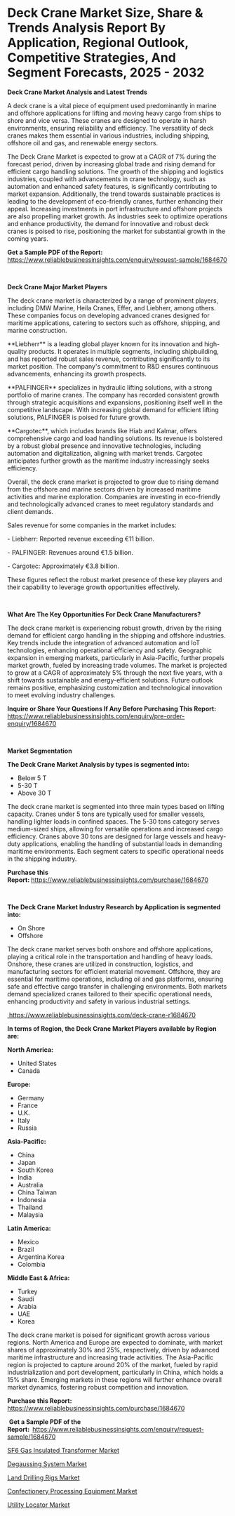 <p><h1>Deck Crane Market Size, Share & Trends Analysis Report By Application, Regional Outlook, Competitive Strategies, And Segment Forecasts, 2025 - 2032</h1></p><p><strong>Deck Crane Market Analysis and Latest Trends</strong></p>
<p><p>A deck crane is a vital piece of equipment used predominantly in marine and offshore applications for lifting and moving heavy cargo from ships to shore and vice versa. These cranes are designed to operate in harsh environments, ensuring reliability and efficiency. The versatility of deck cranes makes them essential in various industries, including shipping, offshore oil and gas, and renewable energy sectors.</p><p>The Deck Crane Market is expected to grow at a CAGR of 7% during the forecast period, driven by increasing global trade and rising demand for efficient cargo handling solutions. The growth of the shipping and logistics industries, coupled with advancements in crane technology, such as automation and enhanced safety features, is significantly contributing to market expansion. Additionally, the trend towards sustainable practices is leading to the development of eco-friendly cranes, further enhancing their appeal. Increasing investments in port infrastructure and offshore projects are also propelling market growth. As industries seek to optimize operations and enhance productivity, the demand for innovative and robust deck cranes is poised to rise, positioning the market for substantial growth in the coming years.</p></p>
<p><strong>Get a Sample PDF of the Report:&nbsp;</strong> <a href="https://www.reliablebusinessinsights.com/enquiry/request-sample/1684670?utm_campaign=60&utm_medium=2&utm_source=Github&utm_content=ia&utm_term=20022025&utm_id=deck-crane">https://www.reliablebusinessinsights.com/enquiry/request-sample/1684670</a></p>
<p>&nbsp;</p>
<p><strong>Deck Crane Major Market Players</strong></p>
<p><p>The deck crane market is characterized by a range of prominent players, including DMW Marine, Heila Cranes, Effer, and Liebherr, among others. These companies focus on developing advanced cranes designed for maritime applications, catering to sectors such as offshore, shipping, and marine construction.</p><p>**Liebherr** is a leading global player known for its innovation and high-quality products. It operates in multiple segments, including shipbuilding, and has reported robust sales revenue, contributing significantly to its market position. The company's commitment to R&D ensures continuous advancements, enhancing its growth prospects.</p><p>**PALFINGER** specializes in hydraulic lifting solutions, with a strong portfolio of marine cranes. The company has recorded consistent growth through strategic acquisitions and expansions, positioning itself well in the competitive landscape. With increasing global demand for efficient lifting solutions, PALFINGER is poised for future growth.</p><p>**Cargotec**, which includes brands like Hiab and Kalmar, offers comprehensive cargo and load handling solutions. Its revenue is bolstered by a robust global presence and innovative technologies, including automation and digitalization, aligning with market trends. Cargotec anticipates further growth as the maritime industry increasingly seeks efficiency.</p><p>Overall, the deck crane market is projected to grow due to rising demand from the offshore and marine sectors driven by increased maritime activities and marine exploration. Companies are investing in eco-friendly and technologically advanced cranes to meet regulatory standards and client demands.</p><p>Sales revenue for some companies in the market includes:</p><p>- Liebherr: Reported revenue exceeding €11 billion.</p><p>- PALFINGER: Revenues around €1.5 billion.</p><p>- Cargotec: Approximately €3.8 billion.</p><p>These figures reflect the robust market presence of these key players and their capability to leverage growth opportunities effectively.</p></p>
<p>&nbsp;</p>
<p><strong>What Are The Key Opportunities For Deck Crane Manufacturers?</strong></p>
<p><p>The deck crane market is experiencing robust growth, driven by the rising demand for efficient cargo handling in the shipping and offshore industries. Key trends include the integration of advanced automation and IoT technologies, enhancing operational efficiency and safety. Geographic expansion in emerging markets, particularly in Asia-Pacific, further propels market growth, fueled by increasing trade volumes. The market is projected to grow at a CAGR of approximately 5% through the next five years, with a shift towards sustainable and energy-efficient solutions. Future outlook remains positive, emphasizing customization and technological innovation to meet evolving industry challenges.</p></p>
<p><strong>Inquire or Share Your Questions If Any Before Purchasing This Report:</strong> <a href="https://www.reliablebusinessinsights.com/enquiry/pre-order-enquiry/1684670?utm_campaign=60&utm_medium=2&utm_source=Github&utm_content=ia&utm_term=20022025&utm_id=deck-crane">https://www.reliablebusinessinsights.com/enquiry/pre-order-enquiry/1684670</a></p>
<p>&nbsp;</p>
<p><strong>Market Segmentation</strong></p>
<p><strong>The Deck Crane Market Analysis by types is segmented into:</strong></p>
<p><ul><li>Below 5 T</li><li>5-30 T</li><li>Above 30 T</li></ul></p>
<p><p>The deck crane market is segmented into three main types based on lifting capacity. Cranes under 5 tons are typically used for smaller vessels, handling lighter loads in confined spaces. The 5-30 tons category serves medium-sized ships, allowing for versatile operations and increased cargo efficiency. Cranes above 30 tons are designed for large vessels and heavy-duty applications, enabling the handling of substantial loads in demanding maritime environments. Each segment caters to specific operational needs in the shipping industry.</p></p>
<p><strong>Purchase this Report:&nbsp;</strong><a href="https://www.reliablebusinessinsights.com/purchase/1684670?utm_campaign=60&utm_medium=2&utm_source=Github&utm_content=ia&utm_term=20022025&utm_id=deck-crane">https://www.reliablebusinessinsights.com/purchase/1684670</a></p>
<p>&nbsp;</p>
<p><strong>The Deck Crane Market Industry Research by Application is segmented into:</strong></p>
<p><ul><li>On Shore</li><li>Offshore</li></ul></p>
<p><p>The deck crane market serves both onshore and offshore applications, playing a critical role in the transportation and handling of heavy loads. Onshore, these cranes are utilized in construction, logistics, and manufacturing sectors for efficient material movement. Offshore, they are essential for maritime operations, including oil and gas platforms, ensuring safe and effective cargo transfer in challenging environments. Both markets demand specialized cranes tailored to their specific operational needs, enhancing productivity and safety in various industrial settings.</p></p>
<p><a href="https://www.reliablebusinessinsights.com/deck-crane-r1684670?utm_campaign=60&utm_medium=2&utm_source=Github&utm_content=ia&utm_term=20022025&utm_id=deck-crane">&nbsp;https://www.reliablebusinessinsights.com/deck-crane-r1684670</a></p>
<p><strong>In terms of Region, the Deck Crane Market Players available by Region are:</strong></p>
<p>
    <p> <strong> North America: </strong>
        <ul>
            <li>United States</li>
            <li>Canada</li>
        </ul>
        </p> 
    <p> <strong> Europe: </strong>
        <ul>
            <li>Germany</li>
            <li>France</li>
            <li>U.K.</li>
            <li>Italy</li>
            <li>Russia</li>
        </ul>
        </p> 
    <p> <strong> Asia-Pacific: </strong>
        <ul>
            <li>China</li>
            <li>Japan</li>
            <li>South Korea</li>
            <li>India</li>
            <li>Australia</li>
            <li>China Taiwan</li>
            <li>Indonesia</li>
            <li>Thailand</li>
            <li>Malaysia</li>
        </ul>
        </p> 
    <p> <strong> Latin America: </strong>
        <ul>
            <li>Mexico</li>
            <li>Brazil</li>
            <li>Argentina Korea</li>
            <li>Colombia</li>
        </ul>
        </p> 
    <p> <strong> Middle East & Africa: </strong>
        <ul>
            <li>Turkey</li>
            <li>Saudi</li>
            <li>Arabia</li>
            <li>UAE</li>
            <li>Korea</li>
        </ul>
    </p>
    </p>
<p><p>The deck crane market is poised for significant growth across various regions. North America and Europe are expected to dominate, with market shares of approximately 30% and 25%, respectively, driven by advanced maritime infrastructure and increasing trade activities. The Asia-Pacific region is projected to capture around 20% of the market, fueled by rapid industrialization and port development, particularly in China, which holds a 15% share. Emerging markets in these regions will further enhance overall market dynamics, fostering robust competition and innovation.</p></p>
<p><strong>Purchase this Report: </strong><a href="https://www.reliablebusinessinsights.com/purchase/1684670?utm_campaign=60&utm_medium=2&utm_source=Github&utm_content=ia&utm_term=20022025&utm_id=deck-crane">https://www.reliablebusinessinsights.com/purchase/1684670</a></p>
<p>&nbsp;<strong>Get a Sample PDF of the Report:&nbsp;&nbsp;</strong><a href="https://www.reliablebusinessinsights.com/enquiry/request-sample/1684670?utm_campaign=60&utm_medium=2&utm_source=Github&utm_content=ia&utm_term=20022025&utm_id=deck-crane">https://www.reliablebusinessinsights.com/enquiry/request-sample/1684670</a></p>
<p><strong></strong></p>
<p><p><a href="https://github.com/ypumgtoivo/Market-Research-Report-List-1/blob/main/sf6-gas-insulated-transformer-market.md?utm_campaign=60&utm_medium=2&utm_source=Github&utm_content=ia&utm_term=20022025&utm_id=deck-crane">SF6 Gas Insulated Transformer Market</a></p><p><a href="https://github.com/akermigarib/Market-Research-Report-List-1/blob/main/degaussing-system-market.md?utm_campaign=60&utm_medium=2&utm_source=Github&utm_content=ia&utm_term=20022025&utm_id=deck-crane">Degaussing System Market</a></p><p><a href="https://github.com/jandedaboy1/Market-Research-Report-List-1/blob/main/land-drilling-rigs-market.md?utm_campaign=60&utm_medium=2&utm_source=Github&utm_content=ia&utm_term=20022025&utm_id=deck-crane">Land Drilling Rigs Market</a></p><p><a href="https://github.com/dushornerfe/Market-Research-Report-List-1/blob/main/confectionery-processing-equipment-market.md?utm_campaign=60&utm_medium=2&utm_source=Github&utm_content=ia&utm_term=20022025&utm_id=deck-crane">Confectionery Processing Equipment Market</a></p><p><a href="https://github.com/theriiawande/Market-Research-Report-List-1/blob/main/utility-locator-market.md?utm_campaign=60&utm_medium=2&utm_source=Github&utm_content=ia&utm_term=20022025&utm_id=deck-crane">Utility Locator Market</a></p></p>